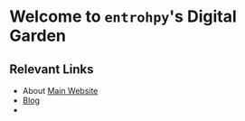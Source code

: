 # Welcome to `entrohpy`'s Digital Garden

## Relevant Links
- About [Main Website](https://rohitnema.me)
- [Blog](/blog)
- 
